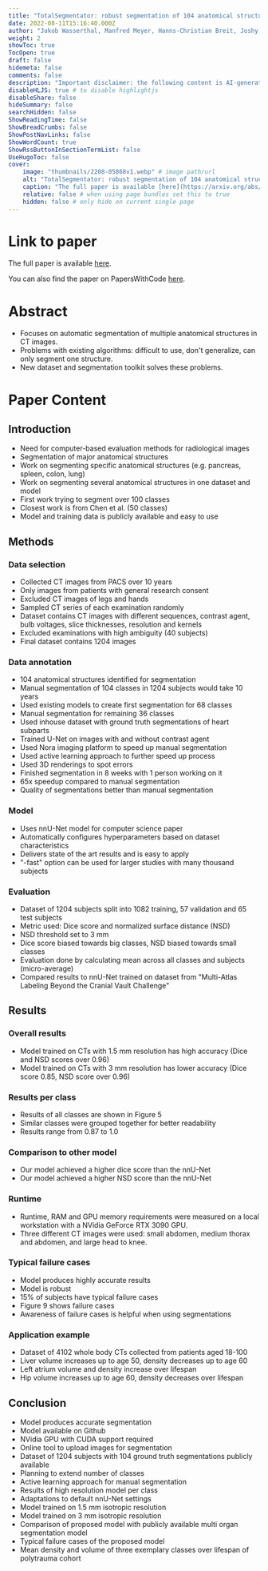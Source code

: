 ```yaml
---
title: "TotalSegmentator: robust segmentation of 104 anatomical structures in CT images"
date: 2022-08-11T15:16:40.000Z
author: "Jakob Wasserthal, Manfred Meyer, Hanns-Christian Breit, Joshy Cyriac, Shan Yang and 1 others"
weight: 2
showToc: true
TocOpen: true
draft: false
hidemeta: false
comments: false
description: "Important disclaimer: the following content is AI-generated, please make sure to fact check the presented information by reading the full paper."
disableHLJS: true # to disable highlightjs
disableShare: false
hideSummary: false
searchHidden: false
ShowReadingTime: false
ShowBreadCrumbs: false
ShowPostNavLinks: false
ShowWordCount: true
ShowRssButtonInSectionTermList: false
UseHugoToc: false
cover:
    image: "thumbnails/2208-05868v1.webp" # image path/url
    alt: "TotalSegmentator: robust segmentation of 104 anatomical structures in CT images" # alt text
    caption: "The full paper is available [here](https://arxiv.org/abs/2208.05868)." # display caption under cover
    relative: false # when using page bundles set this to true
    hidden: false # only hide on current single page
---
```


# Link to paper
The full paper is available [here](https://arxiv.org/abs/2208.05868).

You can also find the paper on PapersWithCode [here](https://paperswithcode.com/paper/totalsegmentator-robust-segmentation-of-104).

# Abstract
- Focuses on automatic segmentation of multiple anatomical structures in CT images.
- Problems with existing algorithms: difficult to use, don't generalize, can only segment one structure.
- New dataset and segmentation toolkit solves these problems.

# Paper Content

## Introduction
- Need for computer-based evaluation methods for radiological images
- Segmentation of major anatomical structures
- Work on segmenting specific anatomical structures (e.g. pancreas, spleen, colon, lung)
- Work on segmenting several anatomical structures in one dataset and model
- First work trying to segment over 100 classes
- Closest work is from Chen et al. (50 classes)
- Model and training data is publicly available and easy to use

## Methods

### Data selection
- Collected CT images from PACS over 10 years
- Only images from patients with general research consent
- Excluded CT images of legs and hands
- Sampled CT series of each examination randomly
- Dataset contains CT images with different sequences, contrast agent, bulb voltages, slice thicknesses, resolution and kernels
- Excluded examinations with high ambiguity (40 subjects)
- Final dataset contains 1204 images

### Data annotation
- 104 anatomical structures identified for segmentation
- Manual segmentation of 104 classes in 1204 subjects would take 10 years
- Used existing models to create first segmentation for 68 classes
- Manual segmentation for remaining 36 classes
- Used inhouse dataset with ground truth segmentations of heart subparts
- Trained U-Net on images with and without contrast agent
- Used Nora imaging platform to speed up manual segmentation
- Used active learning approach to further speed up process
- Used 3D renderings to spot errors
- Finished segmentation in 8 weeks with 1 person working on it
- 65x speedup compared to manual segmentation
- Quality of segmentations better than manual segmentation

### Model
- Uses nnU-Net model for computer science paper
- Automatically configures hyperparameters based on dataset characteristics
- Delivers state of the art results and is easy to apply
- "-fast" option can be used for larger studies with many thousand subjects

### Evaluation
- Dataset of 1204 subjects split into 1082 training, 57 validation and 65 test subjects
- Metric used: Dice score and normalized surface distance (NSD)
- NSD threshold set to 3 mm
- Dice score biased towards big classes, NSD biased towards small classes
- Evaluation done by calculating mean across all classes and subjects (micro-average)
- Compared results to nnU-Net trained on dataset from "Multi-Atlas Labeling Beyond the Cranial Vault Challenge"

## Results

### Overall results
- Model trained on CTs with 1.5 mm resolution has high accuracy (Dice and NSD scores over 0.96)
- Model trained on CTs with 3 mm resolution has lower accuracy (Dice score 0.85, NSD score over 0.96)

### Results per class
- Results of all classes are shown in Figure 5
- Similar classes were grouped together for better readability
- Results range from 0.87 to 1.0

### Comparison to other model
- Our model achieved a higher dice score than the nnU-Net
- Our model achieved a higher NSD score than the nnU-Net

### Runtime
- Runtime, RAM and GPU memory requirements were measured on a local workstation with a NVidia GeForce RTX 3090 GPU.
- Three different CT images were used: small abdomen, medium thorax and abdomen, and large head to knee.

### Typical failure cases
- Model produces highly accurate results
- Model is robust
- 15% of subjects have typical failure cases
- Figure 9 shows failure cases
- Awareness of failure cases is helpful when using segmentations

### Application example
- Dataset of 4102 whole body CTs collected from patients aged 18-100
- Liver volume increases up to age 50, density decreases up to age 60
- Left atrium volume and density increase over lifespan
- Hip volume increases up to age 60, density decreases over lifespan

## Conclusion
- Model produces accurate segmentation
- Model available on Github
- NVidia GPU with CUDA support required
- Online tool to upload images for segmentation
- Dataset of 1204 subjects with 104 ground truth segmentations publicly available
- Planning to extend number of classes
- Active learning approach for manual segmentation
- Results of high resolution model per class
- Adaptations to default nnU-Net settings
- Model trained on 1.5 mm isotropic resolution
- Model trained on 3 mm isotropic resolution
- Comparison of proposed model with publicly available multi organ segmentation model
- Typical failure cases of the proposed model
- Mean density and volume of three exemplary classes over lifespan of polytrauma cohort
